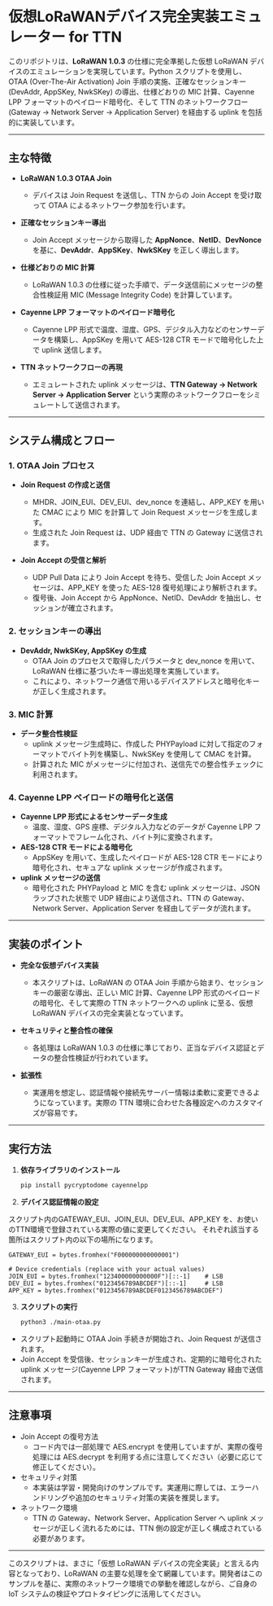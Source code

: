 # 仮想LoRaWANデバイス完全実装エミュレーター for TTN

このリポジトリは、**LoRaWAN 1.0.3** の仕様に完全準拠した仮想 LoRaWAN デバイスのエミュレーションを実現しています。Python スクリプトを使用し、OTAA (Over-The-Air Activation) Join 手順の実施、正確なセッションキー (DevAddr, AppSKey, NwkSKey) の導出、仕様どおりの MIC 計算、Cayenne LPP フォーマットのペイロード暗号化、そして TTN のネットワークフロー (Gateway → Network Server → Application Server) を経由する uplink を包括的に実装しています。

---

## 主な特徴

- **LoRaWAN 1.0.3 OTAA Join**  
  - デバイスは Join Request を送信し、TTN からの Join Accept を受け取って OTAA によるネットワーク参加を行います。

- **正確なセッションキー導出**  
  - Join Accept メッセージから取得した **AppNonce**、**NetID**、**DevNonce** を基に、**DevAddr**、**AppSKey**、**NwkSKey** を正しく導出します。

- **仕様どおりの MIC 計算**  
  - LoRaWAN 1.0.3 の仕様に従った手順で、データ送信前にメッセージの整合性検証用 MIC (Message Integrity Code) を計算しています。

- **Cayenne LPP フォーマットのペイロード暗号化**  
  - Cayenne LPP 形式で温度、湿度、GPS、デジタル入力などのセンサーデータを構築し、AppSKey を用いて AES-128 CTR モードで暗号化した上で uplink 送信します。

- **TTN ネットワークフローの再現**  
  - エミュレートされた uplink メッセージは、**TTN Gateway → Network Server → Application Server** という実際のネットワークフローをシミュレートして送信されます。

---

## システム構成とフロー

### 1. OTAA Join プロセス
- **Join Request の作成と送信**  
  - MHDR、JOIN_EUI、DEV_EUI、dev_nonce を連結し、APP_KEY を用いた CMAC により MIC を計算して Join Request メッセージを生成します。  
  - 生成された Join Request は、UDP 経由で TTN の Gateway に送信されます。

- **Join Accept の受信と解析**  
  - UDP Pull Data により Join Accept を待ち、受信した Join Accept メッセージは、APP_KEY を使った AES-128 復号処理により解析されます。  
  - 復号後、Join Accept から AppNonce、NetID、DevAddr を抽出し、セッションが確立されます。

### 2. セッションキーの導出
- **DevAddr, NwkSKey, AppSKey の生成**  
  - OTAA Join のプロセスで取得したパラメータと dev_nonce を用いて、LoRaWAN 仕様に基づいたキー導出処理を実施しています。  
  - これにより、ネットワーク通信で用いるデバイスアドレスと暗号化キーが正しく生成されます。

### 3. MIC 計算
- **データ整合性検証**  
  - uplink メッセージ生成時に、作成した PHYPayload に対して指定のフォーマットでバイト列を構築し、NwkSKey を使用して CMAC を計算。  
  - 計算された MIC がメッセージに付加され、送信先での整合性チェックに利用されます。

### 4. Cayenne LPP ペイロードの暗号化と送信
- **Cayenne LPP 形式によるセンサーデータ生成**  
  - 温度、湿度、GPS 座標、デジタル入力などのデータが Cayenne LPP フォーマットでフレーム化され、バイト列に変換されます。
- **AES-128 CTR モードによる暗号化**  
  - AppSKey を用いて、生成したペイロードが AES-128 CTR モードにより暗号化され、セキュアな uplink メッセージが作成されます。
- **uplink メッセージの送信**  
  - 暗号化された PHYPayload と MIC を含む uplink メッセージは、JSON ラップされた状態で UDP 経由により送信され、TTN の Gateway、Network Server、Application Server を経由してデータが流れます。

---

## 実装のポイント

- **完全な仮想デバイス実装**  
  - 本スクリプトは、LoRaWAN の OTAA Join 手順から始まり、セッションキーの厳密な導出、正しい MIC 計算、Cayenne LPP 形式のペイロードの暗号化、そして実際の TTN ネットワークへの uplink に至る、仮想 LoRaWAN デバイスの完全実装となっています。

- **セキュリティと整合性の確保**  
  - 各処理は LoRaWAN 1.0.3 の仕様に準じており、正当なデバイス認証とデータの整合性検証が行われています。

- **拡張性**  
  - 実運用を想定し、認証情報や接続先サーバー情報は柔軟に変更できるようになっています。実際の TTN 環境に合わせた各種設定へのカスタマイズが容易です。

---

## 実行方法

1. **依存ライブラリのインストール**

   ```bash
   pip install pycryptodome cayennelpp
   ```

2. **デバイス認証情報の設定**

スクリプト内のGATEWAY_EUI、JOIN_EUI、DEV_EUI、APP_KEY を、お使いのTTN環境で登録されている実際の値に変更してください。
それぞれ該当する箇所はスクリプト内の以下の場所になります。
```
GATEWAY_EUI = bytes.fromhex("F000000000000001")

# Device credentials (replace with your actual values)
JOIN_EUI = bytes.fromhex("123400000000000F")[::-1]    # LSB
DEV_EUI = bytes.fromhex("0123456789ABCDEF")[::-1]     # LSB
APP_KEY = bytes.fromhex("0123456789ABCDEF0123456789ABCDEF")
```

3. **スクリプトの実行**

   ```bash
   python3 ./main-otaa.py
   ```

- スクリプト起動時に OTAA Join 手続きが開始され、Join Request が送信されます。
- Join Accept を受信後、セッションキーが生成され、定期的に暗号化されたuplink メッセージ(Cayenne LPP フォーマット)がTTN Gateway 経由で送信されます。


---

## 注意事項

- Join Accept の復号方法
  - コード内では一部処理で AES.encrypt を使用していますが、実際の復号処理には AES.decrypt を利用する点に注意してください（必要に応じて修正してください）。
- セキュリティ対策
  - 本実装は学習・開発向けのサンプルです。実運用に際しては、エラーハンドリングや追加のセキュリティ対策の実装を推奨します。
- ネットワーク環境
  - TTN の Gateway、Network Server、Application Server へ uplink メッセージが正しく流れるためには、TTN 側の設定が正しく構成されている必要があります。

---

このスクリプトは、まさに「仮想 LoRaWAN デバイスの完全実装」と言える内
容となっており、LoRaWAN の主要な処理を全て網羅しています。開発者はこの
サンプルを基に、実際のネットワーク環境での挙動を確認しながら、ご自身の
IoT システムの検証やプロトタイピングに活用してください。

